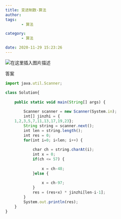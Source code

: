 ```yaml
---
title: 变进制数-算法
author: 
tags: 
       - 算法

category: 
       - 算法

date: 2020-11-29 15:23:26
---
```

![在这里插入图片描述](https://gitee.com/fuyingyou/picgo/raw/master/img_algorithm/202403151945541.png)

答案
```js 
import java.util.Scanner;

class Solution{
    
	public static void main(String[] args) {
    
		Scanner scanner = new Scanner(System.in);
		int[] jinzhi = {
    1,2,3,5,7,11,13,17,19,23};
		String string = scanner.next();
		int len = string.length();
		int res = 0;
		for(int i=0; i<len; i++) {
    
			char ch = string.charAt(i);
			int x = 0;
			if(ch <= 57) {
    
				x = ch-48;
			}else {
    
				x = ch-97;
			}
			res = (res+x) * jinzhi[len-i-1];
		}
		System.out.println(res);
	}
}
```